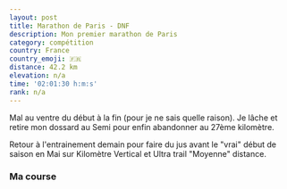 ```yaml
---
layout: post
title: Marathon de Paris - DNF
description: Mon premier marathon de Paris
category: compétition
country: France
country_emoji: 🇫🇷
distance: 42.2 km
elevation: n/a
time: '02:01:30 h:m:s'
rank: n/a
---
```


Mal au ventre du début à la fin (pour je ne sais quelle raison). Je lâche et
retire mon dossard au Semi pour enfin abandonner au 27ème kilomètre.

Retour à l'entrainement demain pour faire du jus avant le "vrai" début de
saison en Mai sur Kilomètre Vertical et Ultra trail "Moyenne" distance.

### Ma course

<iframe
  height='405'
  width='100%'
  frameborder='0'
  allowtransparency='true'
  scrolling='no'
  data-src='https://www.strava.com/activities/934234360/embed/2ae7446b9b42b9f118e30c81e50fb397b55e4e24'
  onload='lzld(this)'>
</iframe>
